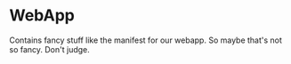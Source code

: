 WebApp
======

Contains fancy stuff like the manifest for our webapp.  So maybe that's not so fancy.  Don't judge.
